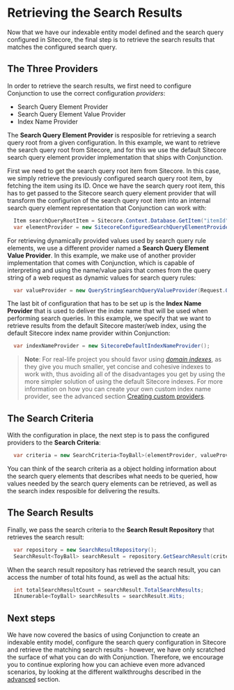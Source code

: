 # Retrieving the Search Results

Now that we have our indexable entity model defined and the search query configured in Sitecore, the final step is to retrieve the search results that matches the configured search query.

## The Three Providers

In order to retrieve the search results, we first need to configure Conjunction to use the correct configuration *providers*:

* Search Query Element Provider
* Search Query Element Value Provider
* Index Name Provider 

The **Search Query Element Provider** is resposible for retrieving a search query root from a given configuration. In this example, we want to retrieve the search query root from Sitecore, and for this we use the default Sitecore search query element provider implementation that ships with Conjunction.

First we need to get the search query root item from Sitecore. In this case, we simply retrieve the previously configured search query root item, by fetching the item using its ID. Once we have the search query root item, this has to get passed to the Sitecore search query element provider that will transform the configurion of the search query root item into an internal search query element representation that Conjunction can work with:

```csharp
  Item searchQueryRootItem = Sitecore.Context.Database.GetItem("itemId");
  var elementProvider = new SitecoreConfiguredSearchQueryElementProvider(searchQueryRootItem);
```

For retrieving dynamically provided values used by search query rule elements, we use a different provider named a **Search Query Element Value Provider**. In this example, we make use of another provider implementation that comes with Conjunction, which is capable of interpreting and using the name/value pairs that comes from the query string of a web request as dynamic values for search query rules:

```csharp
  var valueProvider = new QueryStringSearchQueryValueProvider(Request.QueryString);
```

The last bit of configuration that has to be set up is the **Index Name Provider** that is used to deliver the index name that will be used when performing search queries. In this example, we specify that we want to retrieve results from the default Sitecore master/web index, using the default Sitecore index name provider within Conjunction:

```csharp
  var indexNameProvider = new SitecoreDefaultIndexNameProvider();
```

> **Note**: For real-life project you should favor using [*domain indexes*](https://soen.ghost.io/tackling-the-challenges-of-architecting-a-search-indexing-infrastructure-in-sitecore-part-2#howshouldthesearchindexesbeorganized), as they give you much smaller, yet concise and cohesive indexes to work with, thus avoiding all of the disadvantages you get by using the more simpler solution of using the default Sitecore indexes. For more information on how you can create your own custom index name provider, see the advanced section [Creating custom providers](../advanced/CreatingCustomProviders.md#a-domain-index-name-provider). 

## The Search Criteria

With the configuration in place, the next step is to pass the configured providers to the **Search Criteria**:

```csharp
  var criteria = new SearchCriteria<ToyBall>(elementProvider, valueProvider, indexNameProvider);
```

You can think of the search criteria as a object holding information about the search query elements that describes what needs to be queried, how values needed by the search query elements can be retrieved, as well as the search index resposible for delivering the results.

## The Search Results 

Finally, we pass the search criteria to the **Search Result Repository** that retrieves the search result:

```csharp
  var repository = new SearchResultRepository();
  SearchResult<ToyBall> searchResult = repository.GetSearchResult(criteria);
```

When the search result repository has retrieved the search result, you can access the number of total hits found, as well as the actual hits:

```cs
  int totalSearchResultCount = searchResult.TotalSearchResults; 
  IEnumerable<ToyBall> searchResults = searchResult.Hits;
```

## Next steps

We have now covered the basics of using Conjunction to create an indexable entity model, configure the search query configuration in Sitecore and retrieve the matching search results - however, we have only scratched the surface of what you can do with Conjunction. Therefore, we encourage you to continue exploring how you can achieve even more advanced scenarios, by looking at the different walkthroughs described in the [advanced](../advanced/README.md) section.